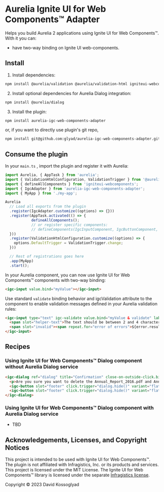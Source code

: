 # Aurelia Ignite UI for Web Components™ Adapter

Helps you build Aurelia 2 applications using Ignite UI for Web Components™. With it you can:

- have two-way binding on Ignite UI web-components.

## Install

1. Install dependencies:

```bash
npm install @aurelia/validation @aurelia/validation-html igniteui-webcomponents
```

2. Install optional dependencies for Aurelia Dialog integration:

```bash
npm install @aurelia/dialog
```

3. Install the plugin:

```bash
npm install aurelia-igc-web-components-adapter
```

or, if you want to directly use plugin's git repo,

```bash
npm install git@github.com:glyad/aurelia-igc-web-components-adapter.git
```

## Consume the plugin

In your `main.ts` , import the plugin and register it with Aurelia:

```ts
import Aurelia, { AppTask } from 'aurelia';
import { ValidationHtmlConfiguration, ValidationTrigger } from '@aurelia/validation-html';
import { defineAllComponents } from 'igniteui-webcomponents';
import { IgcAdapter } from 'aurelia-igc-web-components-adapter';
import { MyApp } from './my-app';

Aurelia
  // Load all exports from the plugin
  .register(IgcAdapter.customize((options) => {}))
  .register(AppTask.activated(() => {
            defineAllComponents();
            // or register specific components:
            // defineComponents(IgcInputComponent, IgcButtonComponent, ...);
  }))
  .register(ValidationHtmlConfiguration.customize((options) => {
    options.DefaultTrigger = ValidationTrigger.change;
  }))

  // Rest of registrations goes here
  .app(MyApp)
  .start();
```

In your Aurelia component, you can now use Ignite UI for Web Components™ components with two-way binding:

```html
<igc-input value.bind="myValue"></igc-input>
```

Use standard `validate` binding behavior and igcValidation attribute to the component to enable validation messages defined in your Aurelia validation rules:

```html
<igc-input type="text" igc-validate value.bind="myValue & validate" label="My Value" validation-errors.from-view="errors">
  <span slot="helper-text">The text should be between 2 and 4 characters or less</span>
  <span slot="invalid"><span repeat.for="error of errors">${error.result.message}</span></span>
</igc-input>
```

## Recipes

### Using Ignite UI for Web Components™ Dialog component without Aurelia Dialog service

```html
<igc-dialog ref="dialog" title="Confirmation" close-on-outside-click.bind="false">
  <p>Are you sure you want to delete the Annual_Report_2016.pdf and Annual_Report_2017.pdf files?</p>
  <igc-button slot="footer" click.trigger="dialog.hide()" variant="flat">Cancel</igc-button>
  <igc-button slot="footer" click.trigger="dialog.hide()" variant="flat">OK</igc-button>
</igc-dialog>
```

### Using Ignite UI for Web Components™ Dialog component with Aurelia Dialog service

- TBD

## Acknowledgements, Licenses, and Copyright Notices

This project is intended to be used with Ignite UI for Web Components™. The plugin is not affiliated with Infragistics, Inc. or its products and services. This project is licensed under the MIT License. The Ignite UI for Web Components™ library is licensed under the separate [Infragistics license](https://www.infragistics.com/products/ignite-ui-web-components/web-components/components/general-licensing#license-agreements-in-ignite-ui-for-web-components).

Copyright © 2023 David Kossoglyad
